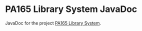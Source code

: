 # PA165 Library System JavaDoc

JavaDoc for the project [PA165 Library System](https://github.com/DavidLuptak/pa165-library-system).
